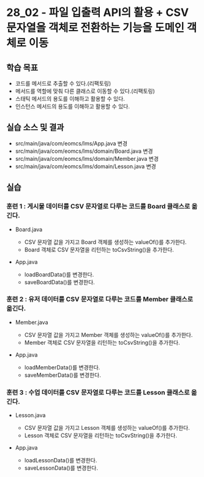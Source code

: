 # 28_02 - 파일 입출력 API의 활용 + CSV 문자열을 객체로 전환하는 기능을 도메인 객체로 이동

## 학습 목표

- 코드를 메서드로 추출할 수 있다.(리팩토링)
- 메서드를 역할에 맞춰 다른 클래스로 이동할 수 있다.(리팩토링)
- 스태틱 메서드의 용도를 이해하고 활용할 수 있다.
- 인스턴스 메서드의 용도를 이해하고 활용할 수 있다.

## 실습 소스 및 결과

- src/main/java/com/eomcs/lms/App.java 변경
- src/main/java/com/eomcs/lms/domain/Board.java 변경
- src/main/java/com/eomcs/lms/domain/Member.java 변경
- src/main/java/com/eomcs/lms/domain/Lesson.java 변경


## 실습

### 훈련 1 : 게시물 데이터를 CSV 문자열로 다루는 코드를 Board 클래스로 옮긴다.

- Board.java
  - CSV 문자열 값을 가지고 Board 객체를 생성하는 valueOf()를 추가한다.
  - Board 객체로 CSV 문자열을 리턴하는 toCsvString()을 추가한다.

- App.java
  - loadBoardData()를 변경한다.
  - saveBoardData()를 변경한다.

### 훈련 2 : 유저 데이터를 CSV 문자열로 다루는 코드를 Member 클래스로 옮긴다.

- Member.java
  - CSV 문자열 값을 가지고 Member 객체를 생성하는 valueOf()를 추가한다.
  - Member 객체로 CSV 문자열을 리턴하는 toCsvString()을 추가한다.

- App.java
  - loadMemberData()를 변경한다.
  - saveMemberData()를 변경한다.

### 훈련 3 : 수업 데이터를 CSV 문자열로 다루는 코드를 Lesson 클래스로 옮긴다.

- Lesson.java
  - CSV 문자열 값을 가지고 Lesson 객체를 생성하는 valueOf()를 추가한다.
  - Lesson 객체로 CSV 문자열을 리턴하는 toCsvString()을 추가한다.

- App.java
  - loadLessonData()를 변경한다.
  - saveLessonData()를 변경한다.